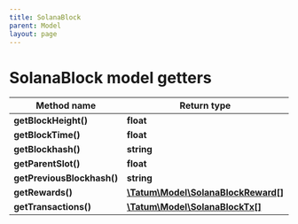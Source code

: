 ```yaml
---
title: SolanaBlock
parent: Model
layout: page
---
```


# SolanaBlock model getters

Method name | Return type | Description | Notes
------------ | ------------- | ------------- | -------------
**getBlockHeight()** | **float** |  | [optional]
**getBlockTime()** | **float** |  | [optional]
**getBlockhash()** | **string** |  | [optional]
**getParentSlot()** | **float** |  | [optional]
**getPreviousBlockhash()** | **string** |  | [optional]
**getRewards()** | [**\Tatum\Model\SolanaBlockReward[]**](../SolanaBlockReward) |  | [optional]
**getTransactions()** | [**\Tatum\Model\SolanaBlockTx[]**](../SolanaBlockTx) |  | [optional]

